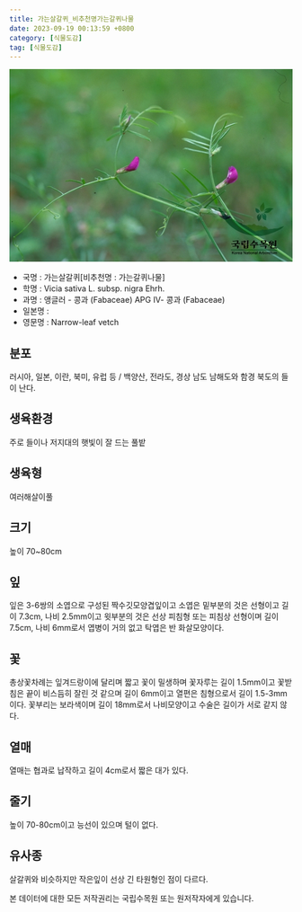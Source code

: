 ```yaml
---
title: 가는살갈퀴_비추천명가는갈퀴나물
date: 2023-09-19 00:13:59 +0800
category: [식물도감]
tag: [식물도감]
---
```




![가는살갈퀴[비추천명 : 가는갈퀴나물]](/assets/img/fileUpload/plants/basic/Leguminosae/Vicia/12338/12338_1_th2.jpg)
- 국명 : 가는살갈퀴[비추천명 : 가는갈퀴나물]
- 학명 : Vicia sativa L. subsp. nigra Ehrh.
- 과명 : 앵글러 - 콩과 (Fabaceae) APG Ⅳ- 콩과 (Fabaceae)
- 일본명 : 
- 영문명 : Narrow-leaf vetch


## 분포
러시아, 일본, 이란, 북미, 유럽 등 / 백양산, 전라도, 경상 남도 남해도와 함경 북도의 들이 난다.
## 생육환경
주로 들이나 저지대의 햇빛이 잘 드는 풀밭
## 생육형
여러해살이풀
## 크기
높이 70~80cm
## 잎
잎은 3-6쌍의 소엽으로 구성된 짝수깃모양겹잎이고 소엽은 밑부분의 것은 선형이고 길이 7.3cm, 나비 2.5mm이고 윗부분의 것은 선상 피침형 또는 피침상 선형이며 길이 7.5cm, 나비 6mm로서 엽병이 거의 없고 탁엽은 반 화살모양이다.
## 꽃
총상꽃차례는 잎겨드랑이에 달리며 짧고 꽃이 밀생하며 꽃자루는 길이 1.5mm이고 꽃받침은 끝이 비스듬히 잘린 것 같으며 길이 6mm이고 열편은 침형으로서 길이 1.5-3mm이다. 꽃부리는 보라색이며 길이 18mm로서 나비모양이고 수술은 길이가 서로 같지 않다.
## 열매
열매는 협과로 납작하고 길이 4cm로서 짧은 대가 있다.
## 줄기
높이 70-80cm이고 능선이 있으며 털이 없다.
## 유사종
살갈퀴와 비슷하지만 작은잎이 선상 긴 타원형인 점이 다르다.






본 데이터에 대한 모든 저작권리는 국립수목원 또는 원저작자에게 있습니다.
